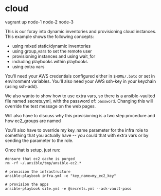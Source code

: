 # cloud

vagrant up node-1 node-2 node-3

This is our foray into dynamic inventories and provisioning cloud instances.  This example shows the following concepts:

* using mixed static/dynamic inventories
* using group_vars to set the remote user
* provisioning instances and using wait_for
* including playbooks within playbooks
* using extra vars


You'll need your AWS credentials configured either in ```$HOME/.boto``` or set in environment variables.  You'll also need your AWS ssh-key in your keychain (using ssh-add).  

We also wanto to show how to use extra vars, so there is a ansible-vaulted file named secrets.yml, with the password of: ```password```.  Changing this will override the test message on the web pages.

Will also have to discuss why this provisioning is a two step procedure and how ec2_groups are named

You'll also have to override my key_name parameter for the infra role to something that you actually have -- you could that with extra vars or by sending the parameter to the role.


Once that is setup, just run:

    #ensure that ec2 cache is purged
    rm -rf ~/.ansible/tmp/ansible-ec2.*
    
	# provision the infrastructure
	ansible-playbook infra.yml -e "key_name=my_ec2_key"
	
	# provision the apps
	ansible-playbook site.yml -e @secrets.yml --ask-vault-pass